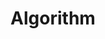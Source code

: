 ---
layout: tag-blog
title: Algorithm
slug: algorithm
category: study # 어느 메뉴 밑으로?
menu: false
order: 1
---